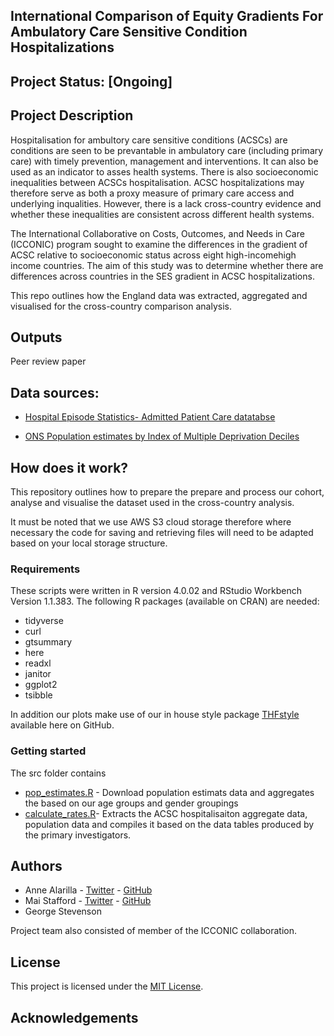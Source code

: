 ## International Comparison of Equity Gradients For Ambulatory Care Sensitive Condition Hospitalizations 

## Project Status: [Ongoing]

## Project Description

Hospitalisation for ambultory care sensitive conditions (ACSCs) are conditions are seen to be prevantable in ambulatory care (including primary care) with timely prevention, management and interventions. It can also be used as an indicator to asses health systems. There is also socioeconomic inequalities between ACSCs hospitalisation. ACSC hospitalizations may therefore serve as both a proxy measure of primary care access and underlying inqualities. However, there is a lack cross-country evidence and whether these inequalities are consistent across different health systems. 

The International Collaborative on Costs, Outcomes, and Needs in Care (ICCONIC) program sought to examine the differences in the gradient of ACSC relative to socioeconomic status across eight high-incomehigh income countries. The aim of this study was to determine whether there are differences across countries in the SES gradient in ACSC hospitalizations. 

This repo outlines how the England data was extracted, aggregated and visualised for the cross-country comparison analysis. 

## Outputs

Peer review paper 

## Data sources:

* [Hospital Episode Statistics- Admitted Patient Care datatabse](https://www.ncbi.nlm.nih.gov/pmc/articles/PMC5837677/) 

* [ONS Population estimates by Index of Multiple Deprivation Deciles]([https://www.england.nhs.uk/statistics/statistical-work-areas/uec-sitrep/](https://www.ons.gov.uk/file?uri=/peoplepopulationandcommunity/birthsdeathsandmarriages/deaths/adhocs/12413deathregistrationsandpopulationsbyindexofmultipledeprivationimddecileenglandandwales2019/deathsandpopsbyimd2019final.xlsx))

## How does it work? 

This repository outlines how to prepare the prepare and process our cohort, analyse and visualise the dataset used in the cross-country analysis. 

It must be noted that we use AWS S3 cloud storage therefore where necessary the code for saving and retrieving files will need to be adapted based on your local storage structure. 

### Requirements 

These scripts were written in R version 4.0.02 and RStudio Workbench Version 1.1.383. The following R packages (available on CRAN) are needed:

* tidyverse
* curl
* gtsummary
* here
* readxl
* janitor
* ggplot2 
* tsibble 

In addition our plots make use of our in house style package [THFstyle](https://github.com/THF-evaluative-analytics/THFstyle) available here on GitHub.

### Getting started

The src folder contains 
 
* [pop_estimates.R](https://github.com/HFAnalyticsLab/ICCONIC_ACSCs/blob/main/pop_estimates_.R) - Download population estimats data and aggregates the based on our age groups and gender groupings
* [calculate_rates.R](https://github.com/HFAnalyticsLab/ICCONIC_ACSCs/blob/main/calculate%20_rates.R)- Extracts the ACSC hospitalisaiton aggregate data, population data and compiles it based on the data tables produced by the primary investigators. 

## Authors
* Anne Alarilla - [Twitter](https://twitter.com/AlarillaAnne) - [GitHub](https://github.com/annealarilla)
* Mai Stafford - [Twitter](https://twitter.com/stafford_xm) - [GitHub](https://github.com/maistafford)
* George Stevenson 

Project team also consisted of member of the ICCONIC collaboration. 

## License

This project is licensed under the [MIT License](https://github.com/HFAnalyticsLab/ambulance_and_emergency_care/blob/main/LICENSE).


## Acknowledgements
